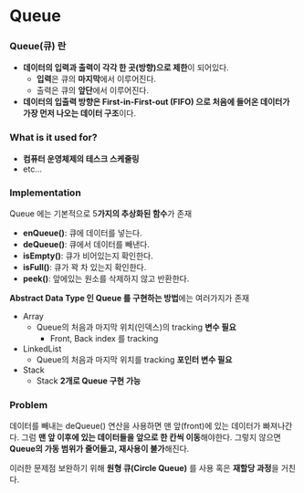 # Queue

### Queue(큐) 란

- **데이터의 입력과 출력이 각각 한 곳(방향)으로 제한**이 되어있다.
    - **입력**은 큐의 **마지막**에서 이루어진다.
    - 출력은 큐의 **앞단**에서 이루어진다.
- **데이터의 입출력 방향은 First-in-First-out (FIFO) 으로 처음에 들어온 데이터가 가장 먼저 나오는 데이터 구조**이다.

### What is it used for?

- **컴퓨터 운영체제의 테스크 스케줄링**
- etc…

### Implementation

Queue 에는 기본적으로 5**가지의 추상화된 함수**가 존재

- **enQueue()**: 큐에 데이터를 넣는다.
- **deQueue()**: 큐에서 데이터를 빼낸다.
- **isEmpty()**: 큐가 비어있는지 확인한다.
- **isFull()**: 큐가 꽉 차 있는지 확인한다.
- **peek()**: 앞에있는 원소를 삭제하지 않고 반환한다.

**Abstract Data Type 인 Queue 를 구현하는 방법**에는 여러가지가 존재

- Array
    - Queue의 처음과 마지막 위치(인덱스)의 tracking **변수 필요**
        - Front, Back index 를 tracking
- LinkedList
    - Queue의 처음과 마지막 위치를 tracking **포인터 변수 필요**
- Stack
    - Stack **2개로 Queue 구현 가능**

### Problem

데이터를 빼내는 deQueue() 연산을 사용하면 맨 앞(front)에 있는 데이터가 빠져나간다. 그럼 **맨 앞 이후에 있는 데이터들을 앞으로 한 칸씩 이동**해야한다. 그렇지 않으면 **Queue의 가동 범위가 줄어들고, 재사용이 불가**해진다.

이러한 문제점 보완하기 위해 **원형 큐(Circle Queue)** 를 사용 혹은 **재할당 과정**을 거친다.